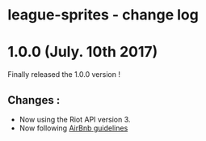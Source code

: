 # league-sprites - change log

# 1.0.0 (July. 10th 2017)

Finally released the 1.0.0 version !

## **Changes :**

* Now using the Riot API version 3.
* Now following [AirBnb guidelines](https://github.com/airbnb/javascript)
